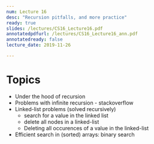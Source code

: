 ```yaml
---
num: Lecture 16
desc: "Recursion pitfalls, and more practice"
ready: true
slides: /lectures/CS16_Lecture16.pdf
annotatedpdfurl: /lectures/CS16_Lecture16_ann.pdf
annotatedready: false
lecture_date: 2019-11-26

---
```



# Topics

* Under the hood of recursion 
* Problems with infinite recursion - stackoverflow
* Linked-list problems (solved recursively)
	* search for a value in the linked list
	* delete all nodes in a linked-list
	* Deleting all occurences of a value in the linked-list
* Efficient search in (sorted) arrays: binary search


